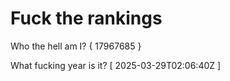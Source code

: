 # Fuck the rankings

Who the hell am I?
{ 17967685 }

What fucking year is it?
[ 2025-03-29T02:06:40Z ]
